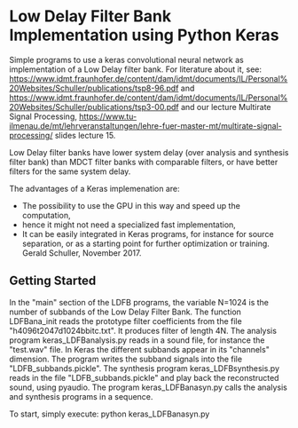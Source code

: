 # Low Delay Filter Bank Implementation using Python Keras 

Simple programs to use a keras convolutional neural network as implementation of a Low Delay filter bank. For literature about it, see:
https://www.idmt.fraunhofer.de/content/dam/idmt/documents/IL/Personal%20Websites/Schuller/publications/tsp8-96.pdf
and
https://www.idmt.fraunhofer.de/content/dam/idmt/documents/IL/Personal%20Websites/Schuller/publications/tsp3-00.pdf
and our lecture Multirate Signal Processing, 
https://www.tu-ilmenau.de/mt/lehrveranstaltungen/lehre-fuer-master-mt/multirate-signal-processing/
slides lecture 15.

Low Delay filter banks have lower system delay (over analysis and synthesis filter bank) than MDCT filter banks with comparable filters, or have better filters for the same system delay.

The advantages of a Keras implemenation are: 
* The possibility to use the GPU in this way and speed up the computation, 
* hence it might not need a specialized fast implementation,
* It can be easily integrated in Keras programs, for instance for source separation, or as a starting point for further optimization or training.
Gerald Schuller, November 2017.

## Getting Started
In the "main" section of the LDFB programs, the variable N=1024 is the number of subbands of the Low Delay Filter Bank. The function LDFBana_init reads the prototype filter coefficients from the file "h4096t2047d1024bbitc.txt".
It produces filter of length 4N.
The analysis program keras_LDFBanalysis.py reads in a sound file, for instance the "test.wav" file. In Keras the different subbands appear in its "channels" dimension.
The program writes the subband signals into the file "LDFB_subbands.pickle".
The synthesis program keras\_LDFBsynthesis.py reads in the file "LDFB\_subbands.pickle" and play back the reconstructed sound, using pyaudio.
The program keras\_LDFBanasyn.py calls the analysis and synthesis programs in a sequence.

To start, simply execute:
python keras\_LDFBanasyn.py



